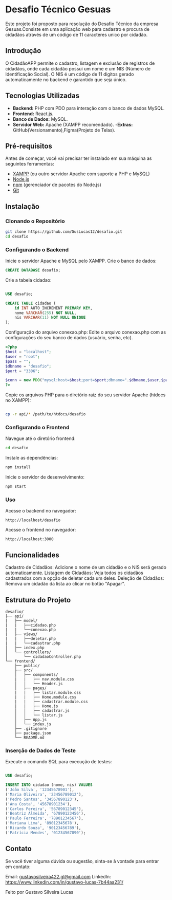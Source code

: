 # Desafio Técnico Gesuas

Este projeto foi proposto para resolução do Desafio Técnico da empresa Gesuas.Consiste em uma aplicação web para cadastro e procura de cidadãos através de um código de 11 caracteres unico por cidadão.

## Introdução

O CidadãoAPP permite o cadastro, listagem e exclusão de registros de cidadãos, onde cada cidadão possui um nome e um NIS (Número de Identificação Social). O NIS é um código de 11 digitos gerado automaticamente no backend e garantido que seja único.

## Tecnologias Utilizadas

- **Backend:** PHP com PDO para interação com o banco de dados MySQL.
- **Frontend:** React.js.
- **Banco de Dados:** MySQL.
- **Servidor Web:** Apache (XAMPP recomendado).
-**Extras:** GitHub(Versionamento),Figma(Projeto de Telas).
## Pré-requisitos

Antes de começar, você vai precisar ter instalado em sua máquina as seguintes ferramentas:

- [XAMPP](https://www.apachefriends.org/index.html) (ou outro servidor Apache com suporte a PHP e MySQL)
- [Node.js](https://nodejs.org/en/)
- [npm](https://www.npmjs.com/) (gerenciador de pacotes do Node.js)
- [Git](https://git-scm.com/)

## Instalação

### Clonando o Repositório

```bash
git clone https://github.com/GusLucas12/desafio.git
cd desafio
```
### Configurando o Backend
Inicie o servidor Apache e MySQL pelo XAMPP.
Crie o banco de dados:

```sql
CREATE DATABASE desafio;
```
Crie a tabela cidadao:

```sql

USE desafio;

CREATE TABLE cidadao (
    id INT AUTO_INCREMENT PRIMARY KEY,
    nome VARCHAR(255) NOT NULL,
    nis VARCHAR(11) NOT NULL UNIQUE
);
```
Configuração do arquivo conexao.php:
Edite o arquivo conexao.php com as configurações do seu banco de dados (usuário, senha, etc).

```php
<?php
$host = "localhost";
$user = "root";
$pass = "";
$dbname = "desafio";
$port = "3306";

$conn = new PDO("mysql:host=$host;port=$port;dbname=".$dbname,$user,$pass);
?>
```
Copie os arquivos PHP para o diretório raiz do seu servidor Apache (htdocs no XAMPP):
```bash

cp -r api/* /path/to/htdocs/desafio
```
### Configurando o Frontend
Navegue até o diretório frontend:
```bash
cd desafio
```
Instale as dependências:
```bash
npm install
```
Inicie o servidor de desenvolvimento:
```bash
npm start
```
### Uso
Acesse o backend no navegador:
```plaintext
http://localhost/desafio
```
Acesse o frontend no navegador:
```plaintext
http://localhost:3000
```
## Funcionalidades
Cadastro de Cidadãos: Adicione o nome de um cidadão e o NIS será gerado automaticamente.
Listagem de Cidadãos: Veja todos os cidadãos cadastrados com a opção de deletar cada um deles.
Deleção de Cidadãos: Remova um cidadão da lista ao clicar no botão "Apagar".

## Estrutura do Projeto
```plaintext
desafio/
├── api/
|   ├── model/
|   |   ├──cidadao.php
|   |   └──conexao.php 
|   ├── views/
|   |   ├──deletar.php
|   |   └──cadastrar.php
│   ├── index.php
│   └── controllers/
│       └── cidadaoController.php
└── frontend/
    ├── public/
    ├── src/
    │   ├── components/
    |   |   ├── nav.module.css
    │   │   └── Header.js
    │   ├── pages/
    |   |   ├── listar.module.css 
    |   |   ├── Home.module.css
    |   |   ├── cadastrar.module.css    
    |   |   ├── Home.js     
    │   │   ├── cadastrar.js
    │   │   └── listar.js
    │   ├── App.js
    │   └── index.js
    ├── .gitignore
    ├── package.json
    └── README.md
```    

### Inserção de Dados de Teste
Execute o comando SQL para execução de testes:

``` sql

USE desafio;

INSERT INTO cidadao (nome, nis) VALUES
('João Silva', '12345678901'),
('Maria Oliveira', '23456789012'),
('Pedro Santos', '34567890123'),
('Ana Costa', '45678901234'),
('Carlos Pereira', '56789012345'),
('Beatriz Almeida', '67890123456'),
('Paulo Ferreira', '78901234567'),
('Mariana Lima', '89012345678'),
('Ricardo Souza', '90123456789'),
('Patrícia Mendes', '01234567890');
```
## Contato

Se você tiver alguma dúvida ou sugestão, sinta-se à vontade para entrar em contato:

Email: gustavosilveira422.gl@gmail.com
LinkedIn: https://www.linkedin.com/in/gustavo-lucas-7b44aa231/

Feito por Gustavo Silveira Lucas
